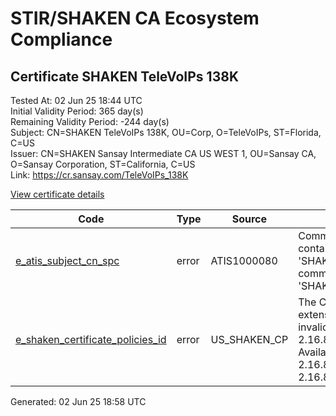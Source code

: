 # STIR/SHAKEN CA Ecosystem Compliance

## Certificate SHAKEN TeleVoIPs 138K

Tested At: 02 Jun 25 18:44 UTC\
Initial Validity Period: 365 day(s)\
Remaining Validity Period: -244 day(s)\
Subject: CN=SHAKEN TeleVoIPs 138K, OU=Corp, O=TeleVoIPs, ST=Florida, C=US\
Issuer: CN=SHAKEN Sansay Intermediate CA US WEST 1, OU=Sansay CA, O=Sansay Corporation, ST=California, C=US\
Link: https://cr.sansay.com/TeleVoIPs_138K

[View certificate details](https://x509.io/?cert=MIICxTCCAmygAwIBAgIUQpx8cHEeOCDwuOHerm%2FzJiJkgpgwCgYIKoZIzj0EAwIwgYUxCzAJBgNVBAYTAlVTMRMwEQYDVQQIDApDYWxpZm9ybmlhMRswGQYDVQQKDBJTYW5zYXkgQ29ycG9yYXRpb24xEjAQBgNVBAsMCVNhbnNheSBDQTEwMC4GA1UEAwwnU0hBS0VOIFNhbnNheSBJbnRlcm1lZGlhdGUgQ0EgVVMgV0VTVCAxMB4XDTIzMTAwMjE1MjI1OVoXDTI0MTAwMTE1MjI1OVowYjELMAkGA1UEBhMCVVMxEDAOBgNVBAgMB0Zsb3JpZGExEjAQBgNVBAoMCVRlbGVWb0lQczENMAsGA1UECwwEQ29ycDEeMBwGA1UEAwwVU0hBS0VOIFRlbGVWb0lQcyAxMzhLMFkwEwYHKoZIzj0CAQYIKoZIzj0DAQcDQgAEi%2F5ouSX5xZkj3XnR9lxs1TdEZJU5AhaR6PgjPYxACDbSP%2B3w41mwbosq%2BsQBFuMHHOIsTRv0zRZHgstqBc8MUaOB2zCB2DAWBggrBgEFBQcBGgQKMAigBhYEMTM4SzAXBgNVHSAEEDAOMAwGCmCGSAGG%2FwkBAQEwHQYDVR0OBBYEFHq2l%2BVzU6t%2BSgU8DjMx3a0hLK9xMB8GA1UdIwQYMBaAFKzTk%2FVDQ8wKvkVYFxN9knzcwwFGMEcGA1UdHwRAMD4wPKA6oDiGNmh0dHBzOi8vYXV0aGVudGljYXRlLWFwaS5pY29uZWN0aXYuY29tL2Rvd25sb2FkL3YxL2NybDAMBgNVHRMBAf8EAjAAMA4GA1UdDwEB%2FwQEAwIHgDAKBggqhkjOPQQDAgNHADBEAiBRNsYKAY0Ra2XAWODUj1wmpWJepeQ%2BD6UH3rCi83tA3gIgbv%2BE%2F3B3161ShXrHLeazEcTnWnwh6CAljIbSzCRNCyY%3D)

| Code | Type | Source | Details |
|------|------|--------|---------|
| [e_atis_subject_cn_spc](../../ISSUES/e_atis_subject_cn_spc/README.md) | error | ATIS1000080 | Common name shall contain the text string 'SHAKEN 138K', but common name is 'SHAKEN TeleVoIPs 138K' |
| [e_shaken_certificate_policies_id](../../ISSUES/e_shaken_certificate_policies_id/README.md) | error | US_SHAKEN_CP | The Certificate Policies extension contains an invalid OID value: 2.16.840.1.114569.1.1.1. Available OIDs: 2.16.840.1.114569.1.1.3, 2.16.840.1.114569.1.1.4 |


Generated: 02 Jun 25 18:58 UTC